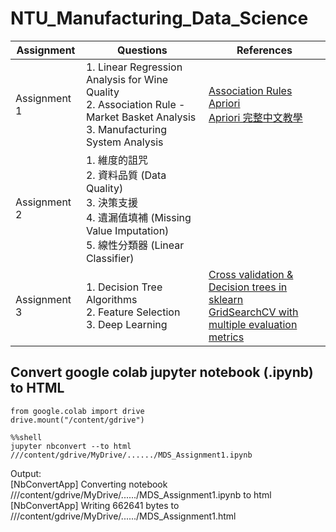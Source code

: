 # NTU_Manufacturing_Data_Science

|Assignment|Questions|References|
|---|---|---|
|Assignment 1|1. Linear Regression Analysis for Wine Quality<br/>2. Association Rule - Market Basket Analysis<br/>3. Manufacturing System Analysis|[Association Rules](http://rasbt.github.io/mlxtend/user_guide/frequent_patterns/association_rules/) <br/>[Apriori](http://rasbt.github.io/mlxtend/user_guide/frequent_patterns/apriori/) <br/>[Apriori 完整中文教學](https://artsdatascience.wordpress.com/2019/12/10/python-%E5%AF%A6%E6%88%B0%E7%AF%87%EF%BC%9Aapriori-algorithm/)
|Assignment 2|1. 維度的詛咒<br/>2. 資料品質 (Data Quality)<br/>3. 決策支援<br/>4. 遺漏值填補 (Missing Value Imputation)<br/>5. 線性分類器 (Linear Classifier)||
|Assignment 3|1. Decision Tree Algorithms<br/>2. Feature Selection<br/>3. Deep Learning|[Cross validation & Decision trees in sklearn](https://stackoverflow.com/questions/35097003/cross-validation-decision-trees-in-sklearn)<br/>[GridSearchCV with multiple evaluation metrics](https://scikit-learn.org/stable/auto_examples/model_selection/plot_multi_metric_evaluation.html)<br/>|

## Convert google colab jupyter notebook (.ipynb) to HTML
```
from google.colab import drive
drive.mount("/content/gdrive")
```
```
%%shell
jupyter nbconvert --to html ///content/gdrive/MyDrive/....../MDS_Assignment1.ipynb
```
Output: <br/>
[NbConvertApp] Converting notebook ///content/gdrive/MyDrive/....../MDS_Assignment1.ipynb to html <br/>
[NbConvertApp] Writing 662641 bytes to ///content/gdrive/MyDrive/....../MDS_Assignment1.html

